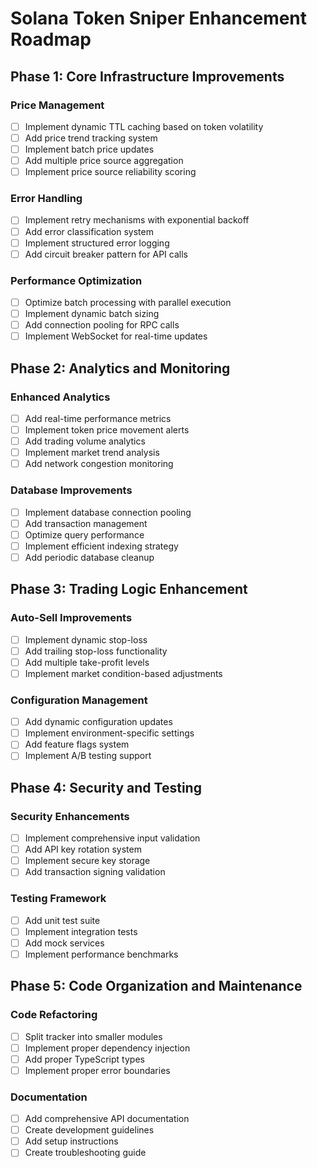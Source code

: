 # Solana Token Sniper Enhancement Roadmap

## Phase 1: Core Infrastructure Improvements

### Price Management
- [ ] Implement dynamic TTL caching based on token volatility
- [ ] Add price trend tracking system
- [ ] Implement batch price updates
- [ ] Add multiple price source aggregation
- [ ] Implement price source reliability scoring

### Error Handling
- [ ] Implement retry mechanisms with exponential backoff
- [ ] Add error classification system
- [ ] Implement structured error logging
- [ ] Add circuit breaker pattern for API calls

### Performance Optimization
- [ ] Optimize batch processing with parallel execution
- [ ] Implement dynamic batch sizing
- [ ] Add connection pooling for RPC calls
- [ ] Implement WebSocket for real-time updates

## Phase 2: Analytics and Monitoring

### Enhanced Analytics
- [ ] Add real-time performance metrics
- [ ] Implement token price movement alerts
- [ ] Add trading volume analytics
- [ ] Implement market trend analysis
- [ ] Add network congestion monitoring

### Database Improvements
- [ ] Implement database connection pooling
- [ ] Add transaction management
- [ ] Optimize query performance
- [ ] Implement efficient indexing strategy
- [ ] Add periodic database cleanup

## Phase 3: Trading Logic Enhancement

### Auto-Sell Improvements
- [ ] Implement dynamic stop-loss
- [ ] Add trailing stop-loss functionality
- [ ] Add multiple take-profit levels
- [ ] Implement market condition-based adjustments

### Configuration Management
- [ ] Add dynamic configuration updates
- [ ] Implement environment-specific settings
- [ ] Add feature flags system
- [ ] Implement A/B testing support

## Phase 4: Security and Testing

### Security Enhancements
- [ ] Implement comprehensive input validation
- [ ] Add API key rotation system
- [ ] Implement secure key storage
- [ ] Add transaction signing validation

### Testing Framework
- [ ] Add unit test suite
- [ ] Implement integration tests
- [ ] Add mock services
- [ ] Implement performance benchmarks

## Phase 5: Code Organization and Maintenance

### Code Refactoring
- [ ] Split tracker into smaller modules
- [ ] Implement proper dependency injection
- [ ] Add proper TypeScript types
- [ ] Implement proper error boundaries

### Documentation
- [ ] Add comprehensive API documentation
- [ ] Create development guidelines
- [ ] Add setup instructions
- [ ] Create troubleshooting guide
